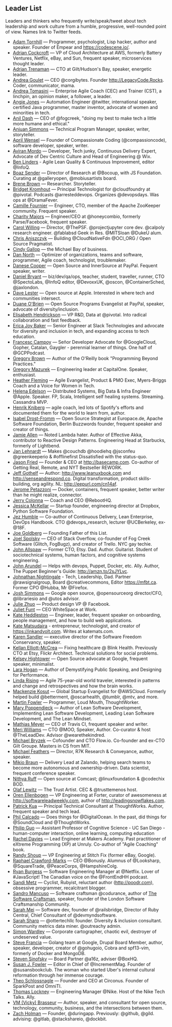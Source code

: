 ## Leader List

Leaders and thinkers who frequently write/speak/tweet about tech leadership and work culture from a humble, progressive, well-rounded point of view. Names link to Twitter feeds.

- [Adam Tornhill](https://twitter.com/AdamTornhill) — Programmer, psychologist, Lisp hacker, author and speaker. Founder of Empear and https://codescene.io/.
- [Adrian Cockcroft](https://twitter.com/adrianco) — VP of Cloud Architecture at AWS, formerly Battery Ventures, Netflix, eBay, and Sun, frequent speaker, microservices thought leader.
- [Adrian Trenaman](https://twitter.com/adrian_trenaman) — CTO at Gilt/Hudson's Bay, speaker, energetic leader.
- [Andrea Goulet](https://twitter.com/andreagoulet) — CEO @corgibytes. Founder http://LegacyCode.Rocks. Coder, communicator, mama.
- [Andrea Tomasini](https://twitter.com/tumma72) — Enterprise Agile Coach (CEC) and Trainer (CST), a linchpin, an opinion maker, a follower, a leader.
- [Angie Jones](https://twitter.com/techgirl1908) — Automation Engineer @twitter, international speaker, certified Java programmer, master inventor, advocate of women and minorities in tech.
- [Anil Dash](https://twitter.com/anildash) — CEO of @fogcreek, "doing my best to make tech a little more humane and ethical."
- [Anjuan Simmons](https://twitter.com/anjuan) — Technical Program Manager, speaker, writer, storyteller.
- [April Wensel](https://twitter.com/aprilwensel) — Founder of Compassionate Coding (@compassioncode), software developer, speaker, writer.
- [Aviran Mordo](https://twitter.com/aviranm) — Developer, Tech junky, Continuous Delivery Expert, Advocate of Dev Centric Culture and Head of Engineering @ Wix.
- [Ben Linders](https://twitter.com/BenLinders) - Agile Lean Quality & Continuous Improvement, editor @InfoQ.
- [Boaz Sender](https://twitter.com/BoazSender) — Director of Research at @Bocoup, with JS Foundation. Curating at @galleryopen, @mobiusartists board.
- [Brene Brown](https://twitter.com/BreneBrown) — Researcher. Storyteller.
- [Bridget Kromhout](https://twitter.com/bridgetkromhout) — Principal Technologist for @cloudfoundry at @pivotal. Podcasts @arresteddevops. Organizes @devopsdays. Was ops at @DramaFever.
- [Camille Fournier](https://twitter.com/skamille) — Engineer, CTO, member of the Apache ZooKeeper community. Frequent speaker.
- [Charity Majors](https://twitter.com/mipsytipsy) — Engineer/CEO at @honeycombio, formerly Parse/Facebook, frequent speaker.
- [Carol Willing](https://twitter.com/WillingCarol) — Director, @ThePSF. @projectjupyter core dev. @calpoly research engineer. @fablabsd Geek in Res. @MITSloan @DukeU alum.
- [Chris Aniszczyk](https://twitter.com/cra) — Building @CloudNativeFdn @OCI_ORG / Open Source Pragmatist.
- [Cindy Gallop](https://twitter.com/cindygallop) — the Michael Bay of business.
- [Dan North](https://twitter.com/tastapod) — Optimizer of organizations, teams and software, programmer, Agile coach, technologist, troublemaker.
- [Danese Cooper](https://twitter.com/DivaDanese) — Open Source and InnerSource at PayPal. Fequent speaker, writer.
- [Daniel Bryant](https://twitter.com/danielbryantuk) — biz/dev/qa/ops, teacher, student, traveller, runner, CTO @SpectoLabs, @InfoQ editor, @DevoxxUK, @oscon, @ContainerSched, @jaxlondon.
- [Dave Lester](https://twitter.com/davelester) — Open source at Apple. Interested in where tech and communities intersect.
- [Duane O'Brien](https://twitter.com/DuaneOBrien) — Open Source Programs Evangelist at PayPal, speaker, advocate of diversity/inclusion.
- [Elisabeth Hendrickson](https://twitter.com/testobsessed) — VP R&D, Data at @pivotal. Into radical collaboration and fast feedback.
- [Erica Joy Baker](https://twitter.com/EricaJoy) — Senior Engineer at Slack Technologies and advocate for diversity and inclusion in tech, and expanding access to tech education.
- [Francesc Campoy](https://twitter.com/francesc) — Señor Developer Advocate for @GoogleCloud, Gopher, Catalan, Gaygler - perennial learner of things. One half of @GCPPodcast.
- [Gregory Brown](https://twitter.com/practicingdev) — Author of the O'Reilly book "Programming Beyond Practices."
- [Gregory Mazurek](https://twitter.com/GregoryMazurek) — Engineering leader at CapitalOne. Speaker, enthusiast.
- [Heather Fleming](https://twitter.com/hfleming) — Agile Evangelist, Product & PMO Exec, Myers-Briggs Coach and a Voice for Women in Tech.
- [Helena Edelson](https://twitter.com/helenaedelson) — Distributed Systems, Big Data & Infra Engineer @Apple. Speaker. FP, Scala, Intelligent self healing systems. Streaming. Cassandra MVP.
- [Henrik Kniberg](https://twitter.com/henrikkniberg) — agile coach, led lots of Spotify's efforts and documented them for the world to learn from, author.
- [Isabel Drost-Fromm](https://twitter.com/MaineC) — Open Source Strategist at Europace.de, Apache Software Foundation, Berlin Buzzwords founder, frequent speaker and creator of things.
- [Jamie Allen](https://twitter.com/jamie_allen) — Noted Lambda hater. Author of Effective Akka, contributor to Reactive Design Patterns. Engineering Head at Starbucks, formerly of Lightbend.
- [Jan Lehnardt](https://twitter.com/janl) — Makes @couchdb @hoodiehq @jsconfeu @greenkeeperio & #offlinefirst Dissatisfied with the status-quo.
- [Jason Fried](https://twitter.com/jasonfried) — Founder & CEO at http://basecamp.com. Co-author of Getting Real, Remote, and NYT Bestseller REWORK.
- [Jeff Gothelf](https://twitter.com/jboogie) — Author: http://www.leanuxbook.com and http://senseandrespond.co. Digital transformation, product skills-building, org agility. NL: http://eepurl.com/cn14af.
- [Jerome Petazzoni](https://twitter.com/jpetazzo) — Docker, containers, frequent speaker, better writer than he might realize, connector.
- [Jerry Colonna](https://twitter.com/jerrycolonna) — Coach and CEO @RebootHQ.
- [Jessica McKellar](https://twitter.com/jessicamckellar) — Startup founder, engineering director at Dropbox, Python Software Foundation.
- [Jez Humble](https://twitter.com/jezhumble) — Co-author of Continuous Delivery, Lean Enterprise, DevOps Handbook. CTO @devops_research, lecturer @UCBerkeley, ex- @18F.
- [Joe Goldberg](https://twitter.com/bostonsteamer) — Founding Father of this List.
- [Joel Spolsky](https://twitter.com/spolsky) — CEO of Stack Overflow, co-founder of Fog Creek Software (Glitch, FogBugz), and creator of Trello. NYC gay techie.
- [John Allspaw](https://twitter.com/allspaw) — Former CTO, Etsy. Dad. Author. Guitarist. Student of sociotechnical systems, human factors, and cognitive systems engineering.
- [John Arundel](https://twitter.com/bitfield) — Helps with devops, Puppet, Docker, etc. Ally. Author, The Puppet Beginner's Guide: http://amzn.to/2sJYLvc.
- [Johnathan Nightingale](https://twitter.com/johnath) - Tech, Leadership, Dad. Partner @rawsignalgroup, Board @creativecommons, Editor https://mfbt.ca. Former CPO @Hubba, Mr @Firefox.
- [Josh Simmons](https://twitter.com/joshsimmons) — Google open source, @opensourceorg director/CFO, @librariesio and @utos advisor.
- [Julie Zhuo](https://twitter.com/joulee) — Product design VP @ Facebook.
- [Juliet Funt](https://twitter.com/whitespaceatwrk) — CEO WhiteSpace at Work.
- [Kate Heddleston](https://twitter.com/heddle317) — Engineer, leader, frequent speaker on onboarding, people management, and how to build web applications.
- [Kate Matsudaira](https://twitter.com/katemats) - entrepreneur, technologist, and creator of https://inkandvolt.com. Writes at katemats.com.
- [Karen Sandler](https://twitter.com/o0karen0o) — executive director of the Software Freedom Conservancy, speaker.
- [Kellan Elliott-McCrea](https://twitter.com/kellan) — Fixing healthcare @ Blink Health. Previously CTO at Etsy, Flickr Architect. Technical solutions for social problems.
- [Kelsey Hightower](https://twitter.com/kelseyhightower) — Open Source advocate at Google, frequent speaker, minimalist.
- [Lara Hogan](https://twitter.com/lara_hogan) — Author of Demystifying Public Speaking, and Designing for Performance.
- [Linda Rising](https://twitter.com/RisingLinda) — Agile 75-year-old world traveler, interested in patterns and change and retrospectives and how the brain works.
- [Mackenzie Kosut](https://twitter.com/mkosut) — Global Startup Evangelist for @AWSCloud. Formerly helped build @betterment, @oscarhealth, @tumblr, @mtv, and more.
- [Martin Fowler](https://twitter.com/martinfowler) — Programmer, Loud Mouth, ThoughtWorker.
- [Mary Poppendieck](https://twitter.com/mpoppendieck) — Author of Lean Software Development, Implementing Lean Software Development, Leading Lean Software Development, and The Lean Mindset.
- [Mathias Meyer](https://twitter.com/roidrage) — CEO of Travis CI, frequent speaker and writer.
- [Meri Williams](https://twitter.com/Geek_Manager) — CTO @MOO, Speaker, Author. Co-curator & host @TheLeadDev. Advisor @wearethekindred.
- [Michael Bryzek](https://twitter.com/mbryzek) — Cofounder and CTO Flow.io. Co-founder and ex-CTO Gilt Groupe. Masters in CS from MIT.
- [Michael Feathers](https://twitter.com/mfeathers) — Director, R7K Research & Conveyance, author, speaker.
- [Mikio Braun](https://twitter.com/mikiobraun) — Delivery Lead at Zalando, helping search teams to become more autonomous and ownership-driven. Data scientist, frequent conference speaker. 
- [Nithya Ruff](https://twitter.com/nithyaruff) — Open source at Comcast; @linuxfoundation & @codechix BOD.
- [Olaf Lewitz](https://twitter.com/OlafLewitz) — The Trust Artist. CEC & @trusttemenos host.
- [Oren Ellenbogen](https://twitter.com/orenellenbogen) — VP Engineering at Forter, curator of awesomeness at http://softwareleadweekly.com, author of http://leadingsnowflakes.com.
- [Patrick Kua](https://twitter.com/patkua) — Principal Technical Consultant at ThoughtWorks. Author, frequent speaker and tech lead.
- [Phil Calçado](https://twitter.com/pcalcado) — Does things for @DigitalOcean. In the past, did things for @SoundCloud and @ThoughtWorks.
- [Philip Guo](https://twitter.com/pgbovine) — Assistant Professor of Cognitive Science - UC San Diego - human-computer interaction, online learning, computing education 
- [Rachel Davies](https://twitter.com/rachelcdavies) — Lead Engineer at Makers Academy. Past practitioner of eXtreme Programming (XP) at Unruly. Co-author of "Agile Coaching" book.
- [Randy Shoup](https://twitter.com/randyshoup) — VP Engineering at Stitch Fix (former eBay, Google).
- [Raphael Crawford-Marks](https://twitter.com/raphaelcm) — CEO @Bonusly. Alumnus of @Looksharp, @SquareTrade, @PeaceCorps, @HampshireColg.
- [Ryan Burgess](https://twitter.com/burgessdryan) — Software Engineering Manager at @Netflix. Lover of #JavaScript! The Canadian voice on the @FrontEndHH podcast.
- [Sandi Metz](https://twitter.com/sandimetz) — Cyclist, Rubyist, reluctant author (http://poodr.com), obsessive programmer, recalcitrant blogger.
- [Sandro Mancuso](https://twitter.com/sandromancuso) — Software craftsman @codurance, author of [The Software Craftsman](http://goo.gl/b9EymU), speaker, founder of the London Software Craftsmanship Community.
- [Sarah Mei](https://twitter.com/sarahmei) — Software dev, founder of @railsbridge, Director of Ruby Central, Chief Consultant of @devmyndsoftware.
- [Sarah Sharp](https://twitter.com/sarahsharp) — @ottertechllc founder. Diversity & inclusion consultant. Community metrics data miner. @outreachy admin.
- [Simon Wardley](https://twitter.com/swardley) — Corporate cartographer, chaotic evil, destroyer of undeserved value.
- [Steve Francia](https://twitter.com/spf13) — Golang team at Google, Drupal Board Member, author, speaker, developer, creator of @gohugoio, Cobra and spf13-vim, formerly of Docker and MongoDB.
- [Steven Sinofsky](https://twitter.com/stevesi) — Board Partner @a16z, adviser @BoxHQ.
- [Susan J. Fowler](https://twitter.com/susanthesquark) — Editor in Chief of @IncrementMag. Founder of @susansbookclub. The woman who started Uber's internal cultural reformation through her immense courage. 
- [Theo Schlossnagle](https://twitter.com/postwait) — Founder and CEO at Circonus. Founder of SparkPost and OmniTI.
- [Thomas Lockney](https://twitter.com/tlockney) — Engineering Manager @Nike. Host of the Nike Tech Talks. Ally.
- [VM (Vicky) Brasseur](https://twitter.com/vmbrasseur) — Author, speaker, and consultant for open source, technology, community, business, and the intersections between them.
- [Zach Holman](https://twitter.com/holman) — Founder, @duringapp. Previously: @github, @gild. advising: @gitlab, @stackshareio, @dockbit.
